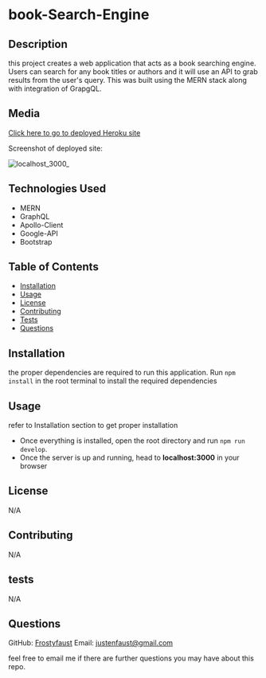# book-Search-Engine

## Description

this project creates a web application that acts as a book searching engine. Users can search for any book titles or authors and it will use an API to grab results from the user's query. This was built using the MERN stack along with integration of GrapgQL.

## Media

[Click here to go to deployed Heroku site](https://pwa-text-jate-73871fea92c2.herokuapp.com/)

Screenshot of deployed site:

![localhost_3000_](https://github.com/frostyfaust/PWA-Text-Editor/assets/55112932/25c6a7d3-6e21-4f26-bcc3-f71192d5b983)


## Technologies Used

- MERN
- GraphQL
- Apollo-Client
- Google-API
- Bootstrap

## Table of Contents
  
- [Installation](#installation)
- [Usage](#usage)
- [License](#license)
- [Contributing](#contributing)
- [Tests](#tests)
- [Questions](#questions)

## Installation

the proper dependencies are required to run this application. Run `npm install` in the root terminal to install the required dependencies
   
## Usage
refer to Installation section to get proper installation

- Once everything is installed, open the root directory and run `npm run develop`.
- Once the server is up and running, head to **localhost:3000** in your browser

## License

N/A
    
## Contributing

N/A
  
## tests

N/A

## Questions

GitHub: [Frostyfaust](https://github.com/frostyfaust)
Email: justenfaust@gmail.com

feel free to email me if there are further questions you may have about this repo.
